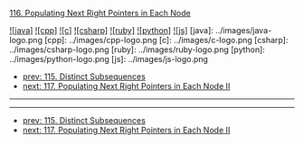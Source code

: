 [116. Populating Next Right Pointers in Each Node](https://leetcode.com/problems/populating-next-right-pointers-in-each-node/)

[![java]](../java/116-populating-next-right-pointers-in-each-node.md)
[![cpp]](../cpp/116-populating-next-right-pointers-in-each-node.md)
[![c]](../c/116-populating-next-right-pointers-in-each-node.md)
[![csharp]](../csharp/116-populating-next-right-pointers-in-each-node.md)
[![ruby]](../ruby/116-populating-next-right-pointers-in-each-node.md)
[![python]](../python/116-populating-next-right-pointers-in-each-node.md)
[![js]](../js/116-populating-next-right-pointers-in-each-node.md)
[java]: ../images/java-logo.png
[cpp]: ../images/cpp-logo.png
[c]: ../images/c-logo.png
[csharp]: ../images/csharp-logo.png
[ruby]: ../images/ruby-logo.png
[python]: ../images/python-logo.png
[js]: ../images/js-logo.png

- [prev: 115. Distinct Subsequences](115-distinct-subsequences.md)
- [next: 117. Populating Next Right Pointers in Each Node II](117-populating-next-right-pointers-in-each-node-ii.md)

---


---

- [prev: 115. Distinct Subsequences](115-distinct-subsequences.md)
- [next: 117. Populating Next Right Pointers in Each Node II](117-populating-next-right-pointers-in-each-node-ii.md)
